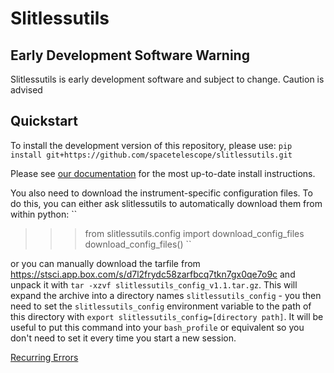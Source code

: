 # Slitlessutils


## Early Development Software Warning
Slitlessutils is early development software and subject to change. Caution is advised


## Quickstart

To install the development version of this repository, please use:
``
pip install git+https://github.com/spacetelescope/slitlessutils.git
``

Please see [our documentation](https://github.com/spacetelescope/slitlessutils/blob/main/docs/install.rst) for the most up-to-date install instructions.


You also need to download the instrument-specific configuration files. To do this, you can either ask slitlessutils to automatically download them from within python:
``
>>> from slitlessutils.config import download_config_files
>>> download_config_files()
``

or you can manually download the tarfile from https://stsci.app.box.com/s/d7l2frydc58zarfbcq7tkn7gx0qe7o9c and unpack it with `tar -xzvf slitlessutils_config_v1.1.tar.gz`. This will expand the archive into a directory names `slitlessutils_config` - you then need to set the `slitlessutils_config` environment variable to the path of this directory with `export slitlessutils_config=[directory path]`. It will be useful to put this command into your `bash_profile` or equivalent so you don't need to set it every time you start a new session.

[Recurring Errors](notes.md)

